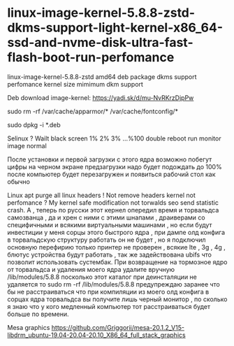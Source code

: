 # linux-image-kernel-5.8.8-zstd-dkms-support-light-kernel-x86_64-ssd-and-nvme-disk-ultra-fast-flash-boot-run-perfomance
linux-image-kernel-5.8.8-zstd amd64 deb package dkms support perfomance kernel size mimimum dkm support 

Deb download image-kernel: https://yadi.sk/d/mu-NvRKrzDjpPw

sudo rm -rf /var/cache/apparmor/* /var/cache/fontconfig/*

sudo dpkg -i *.deb

Selinux ? Wailt black screen 1% 2% 3% ...%100 double reboot run monitor image normal

После установки и первой загрузки с этого ядра возможно побегут цифры на черном экране предзагрузки надо будет 
подождать до 100% после компьютер будет перезагружен и появиться рабочий стол как обычно

Linux apt purge all linux headers ! Not remove headers kernel not perfomance ? My kernel safe modification not torwalds seo send statistic crash. А , теперь по русски этот кернел опередил время и торвальдса самозванца , да и хрен с ними с этими шнапами , драиверами со специфичными и всякими виртуальными машинами , но если будут инвестиции у меня сорцы этого быстрого ядра , при дампе олд конфига в торвальдскую структуру работать он не будет , но я подключил основную перефирию только принтер не проверен , всякие lte , 3g , 4g , блютус устройства будут работать , так же задействована ubifs что позволит использовать сустембак. При возвращение на тормозное ядро от торвальдса и удаления моего ядра удалите вручную /lib/modules/5.8.8 посколько этот каталог при деинсталяции не удаляется то sudo rm -rf /lib/modules/5.8.8 предупреждаю заранее что бы не расстраиваться что при компиляции из моего олд конфига в сорцах ядра торвальдса вы получите лишь черный монитор , по сколько я знаю что у кого медленный компьютер тот расстраиваться будет больше по времени.

Mesa graphics https://github.com/Griggorii/mesa-20.1.2_V15-libdrm_ubuntu-19.04-20.04-20.10_X86_64_full_stack_graphics
